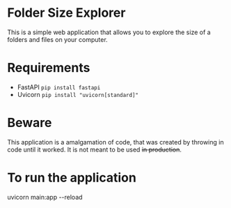 # Folder Size Explorer
This is a simple web application that allows you to explore the size of a folders and files on your computer.

# Requirements
- FastAPI `pip install fastapi`
- Uvicorn `pip install "uvicorn[standard]"`

# Beware
This application is a amalgamation of code, that was created by throwing in code until it worked. It is not meant to be used ~~in production~~.

# To run the application
uvicorn main:app --reload
